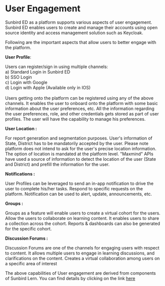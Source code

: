 # User Engagement

Sunbird ED as a platform supports various aspects of user engagement. Sunbird ED enables users to create and manage their accounts using open source identity and access management solution such as Keycloak.&#x20;

Following are the important aspects that allow users to better engage with the platform.&#x20;

**User Profile**:

Users can register/sign in using multiple channels:\
a) Standard Login in Sunbird ED\
b) SSO Login\
c) Login with Google\
d) Login with Apple (Available only in IOS)\
\
Users getting onto the platform can be registered using any of the above channels. It enables the user to onboard onto the platform with some basic information about the user preferences, etc. All the information regarding the user preferences, role, and other credentials gets stored as part of user profiles. The user will have the capability to manage his preferences.&#x20;

**User Location :**

For report generation and segmentation purposes. User's information of State, District has to be mandatorily accepted by the user. Please note platform does not intend to ask for the user's precise location information. The option of location is mandated at the platform level. "Maxmind" APIs have used a source of information to detect the location of the user (State and District) and prefill the information for the user.

**Notifications :**  &#x20;

User Profiles can be leveraged to send an in-app notification to drive the user to complete his/her tasks. Respond to specific requests on the platform. Notification can be used to alert, update, announcements, etc.

**Groups :**

Groups as a feature will enable users to create a virtual cohort for the users. Allow the users to collaborate on learning content. It enables users to share a collection across the cohort. Reports & dashboards can also be generated for the specific cohort. &#x20;

**Discussion Forums :**

Discussion Forums are one of the channels for engaging users with respect to content. It allows multiple users to engage in learning discussions, and clarifications on the content. Creates a virtual collaboration among users on a specific area of interest



The above capabilities of User engagement are derived from components of Sunbird Lern. You can find details by clicking on the link [here](../product-and-developers-guide/user-engagement.md)
